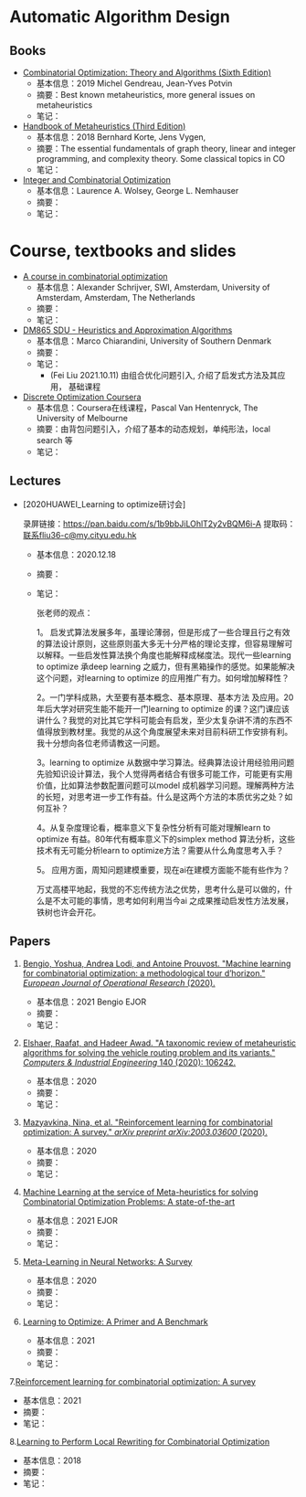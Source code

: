 # Automatic Algorithm Design



## Books

+ [Combinatorial Optimization: Theory and Algorithms (Sixth Edition)](https://link.springer.com/book/10.1007%2F978-3-662-56039-6)
  + 基本信息：2019 Michel Gendreau, Jean-Yves Potvin
  + 摘要：Best known metaheuristics, more general issues on metaheuristics
  + 笔记：
+ [Handbook of Metaheuristics (Third Edition)](https://link.springer.com/book/10.1007/978-3-319-91086-4)
  + 基本信息：2018 Bernhard Korte, Jens Vygen, 
  + 摘要：The essential fundamentals of graph theory, linear and integer programming, and complexity theory. Some classical topics in CO
  + 笔记：
+ [Integer and Combinatorial Optimization](https://www.wiley.com/en-us/Integer+and+Combinatorial+Optimization-p-9780471359432)
  + 基本信息：Laurence A. Wolsey, George L. Nemhauser
  + 摘要：
  + 笔记：


# Course, textbooks and slides

+ [A course in combinatorial optimization](https://homepages.cwi.nl/~lex/files/dict.pdf)
  + 基本信息：Alexander Schrijver, SWI, Amsterdam, University of Amsterdam, Amsterdam, The Netherlands
  + 摘要：
  + 笔记：
+ [DM865 SDU - Heuristics and Approximation Algorithms](https://imada.sdu.dk/~marco/Teaching/AY2019-2020/DM865/)
  + 基本信息：Marco Chiarandini, University of Southern Denmark 
  + 摘要：
  + 笔记：
    + (Fei Liu 2021.10.11) 由组合优化问题引入, 介绍了启发式方法及其应用， 基础课程
+ [Discrete Optimization Coursera]( https://www.coursera.org/learn/discrete-optimization)
  + 基本信息：Coursera在线课程，Pascal Van Hentenryck, The University of Melbourne
  + 摘要：由背包问题引入，介绍了基本的动态规划，单纯形法，local search 等
  + 笔记：

## Lectures

+ [2020HUAWEI_Learning to optimize研讨会]

  录屏链接：https://pan.baidu.com/s/1b9bbJiLOhlT2y2vBQM6i-A 
  提取码：联系fliu36-c@my.cityu.edu.hk

  + 基本信息：2020.12.18

  + 摘要：

  + 笔记：

    张老师的观点：

    1。 启发式算法发展多年，虽理论薄弱，但是形成了一些合理且行之有效的算法设计原则，这些原则虽大多无十分严格的理论支撑，但容易理解可以解释。一些启发性算法换个角度也能解释成梯度法。现代一些learning to optimize 承deep learning 之威力，但有黑箱操作的感觉。如果能解决这个问题，对learning to optimize 的应用推广有力。如何增加解释性？

    2。一门学科成熟，大至要有基本概念、基本原理、基本方法 及应用。20年后大学对研究生能不能开一门learning to optimize 的课？这门课应该讲什么？我觉的对比其它学科可能会有启发，至少太复杂讲不清的东西不值得放到教材里。我觉的从这个角度展望未来对目前科研工作安排有利。我十分想向各位老师请教这一问题。

    3。learning to optimize 从数据中学习算法。经典算法设计用经验用问题先验知识设计算法，我个人觉得两者结合有很多可能工作，可能更有实用价值，比如算法参数配置问题可以model 成机器学习问题。理解两种方法的长短，对思考进一步工作有益。什么是这两个方法的本质优劣之处？如何互补？

    4。从复杂度理论看，概率意义下复杂性分析有可能对理解learn to optimize 有益。80年代有概率意义下的simplex method 算法分析，这些技术有无可能分析learn to optimize方法？需要从什么角度思考入手？

    5。 应用方面，周知问题建模重要，现在ai在建模方面能不能有些作为？

    万丈高楼平地起，我觉的不忘传统方法之优势，思考什么是可以做的，什么是不太可能的事情，思考如何利用当今ai 之成果推动启发性方法发展，铁树也许会开花。
    
 ## Papers

1. [Bengio, Yoshua, Andrea Lodi, and Antoine Prouvost. "Machine learning for combinatorial optimization: a methodological tour d’horizon." *European Journal of Operational Research* (2020).](https://reader.elsevier.com/reader/sd/pii/S0377221720306895?token=AE1BBDE37214DE213DD94E3495B51BAE18D342524693328CEC38061D5DE88473C5089443112779A515D1A442D680CCEC&originRegion=us-east-1&originCreation=20210527084713)
   + 基本信息：2021 Bengio EJOR
   + 摘要：
   + 笔记：
2. [Elshaer, Raafat, and Hadeer Awad. "A taxonomic review of metaheuristic algorithms for solving the vehicle routing problem and its variants." *Computers & Industrial Engineering* 140 (2020): 106242.](https://reader.elsevier.com/reader/sd/pii/S0360835219307119?token=FCA1CA397BAE256FE632A1925D853CD91931004E8BC4D22463EA969AC57228D446C99689B29D7D08E02254BC667824B9&originRegion=us-east-1&originCreation=20210527091401)
   + 基本信息：2020
   + 摘要：
   + 笔记：
3. [Mazyavkina, Nina, et al. "Reinforcement learning for combinatorial optimization: A survey." *arXiv preprint arXiv:2003.03600* (2020).](https://arxiv.org/pdf/2003.03600.pdf)
   + 基本信息：2020
   + 摘要：
   + 笔记：

4. [Machine Learning at the service of Meta-heuristics for solving Combinatorial Optimization Problems: A state-of-the-art](https://www.sciencedirect.com/science/article/pii/S0377221721003623)
   + 基本信息：2021 EJOR
   + 摘要：
   + 笔记：

5. [Meta-Learning in Neural Networks: A Survey](https://arxiv.org/abs/2004.05439)
   + 基本信息：2020 
   + 摘要：
   + 笔记：
   
6. [Learning to Optimize: A Primer and A Benchmark](https://arxiv.org/abs/2103.12828)
   + 基本信息：2021 
   + 摘要：
   + 笔记： 

7.[Reinforcement learning for combinatorial optimization: A survey](https://www.sciencedirect.com/science/article/pii/S0305054821001660)
  + 基本信息：2021 
  + 摘要：
  + 笔记：

8.[Learning to Perform Local Rewriting for Combinatorial Optimization](https://arxiv.org/abs/1810.00337)
  + 基本信息：2018 
  + 摘要：
  + 笔记：





